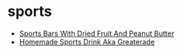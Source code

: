 # sports

 * [Sports Bars With Dried Fruit And Peanut Butter](../../index/s/sports-bars-with-dried-fruit-and-peanut-butter-106135.json)
 * [Homemade Sports Drink Aka Greaterade](../../index/h/homemade-sports-drink-aka-greaterade.json)
